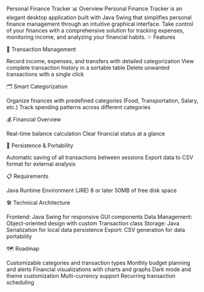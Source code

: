 Personal Finance Tracker
📊 Overview
Personal Finance Tracker is an elegant desktop application built with Java Swing that simplifies personal finance management through an intuitive graphical interface. Take control of your finances with a comprehensive solution for tracking expenses, monitoring income, and analyzing your financial habits.
✨ Features

📝 Transaction Management

Record income, expenses, and transfers with detailed categorization
View complete transaction history in a sortable table
Delete unwanted transactions with a single click


🗂️ Smart Categorization

Organize finances with predefined categories (Food, Transportation, Salary, etc.)
Track spending patterns across different categories


💰 Financial Overview

Real-time balance calculation
Clear financial status at a glance


🔄 Persistence & Portability

Automatic saving of all transactions between sessions
Export data to CSV format for external analysis


📋 Requirements

Java Runtime Environment (JRE) 8 or later
50MB of free disk space

🛠️ Technical Architecture

Frontend: Java Swing for responsive GUI components
Data Management: Object-oriented design with custom Transaction class
Storage: Java Serialization for local data persistence
Export: CSV generation for data portability

🗺️ Roadmap

 Customizable categories and transaction types
 Monthly budget planning and alerts
 Financial visualizations with charts and graphs
 Dark mode and theme customization
 Multi-currency support
 Recurring transaction scheduling
